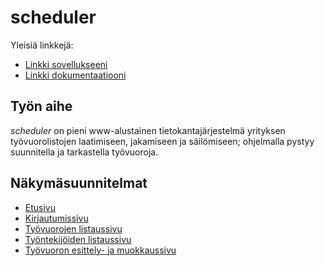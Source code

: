 # scheduler
Yleisiä linkkejä:

 - [Linkki sovellukseeni](https://onlinescheduler.herokuapp.com/)
 - [Linkki dokumentaatiooni](doc/dokumentaatio.pdf)

## Työn aihe
*scheduler* on pieni www-alustainen tietokantajärjestelmä yrityksen työvuorolistojen laatimiseen, jakamiseen ja säilömiseen; ohjelmalla pystyy suunnitella ja tarkastella työvuoroja.

## Näkymäsuunnitelmat
 - [Etusivu](https://onlinescheduler.herokuapp.com/)
 - [Kirjautumissivu](https://onlinescheduler.herokuapp.com/login)
 - [Työvuorojen listaussivu](https://onlinescheduler.herokuapp.com/shifts)
 - [Työntekijöiden listaussivu](https://onlinescheduler.herokuapp.com/employee)
 - [Työvuoron esittely- ja muokkaussivu](https://onlinescheduler.herokuapp.com/shift)

